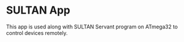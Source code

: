 # SULTAN App

This app is used along with SULTAN Servant program on ATmega32 to control devices remotely.

